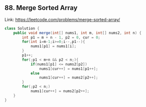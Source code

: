 ## 88. Merge Sorted Array
Link: https://leetcode.com/problems/merge-sorted-array/

```java
class Solution {
    public void merge(int[] nums1, int m, int[] nums2, int n) {
        int p1 = m + n - 1, p2 = 0, cur = 0;
        for(int i=m-1;i>=0;i--,p1--){
            nums1[p1] = nums1[i];
        }
        p1++;
        for(;p1 < m+n && p2 < n;){
            if(nums1[p1] <= nums2[p2])
                nums1[cur++] = nums1[p1++];
            else
                nums1[cur++] = nums2[p2++];
        }
        for(;p2 < n;)
            nums1[cur++] = nums2[p2++];
    }
}

```
